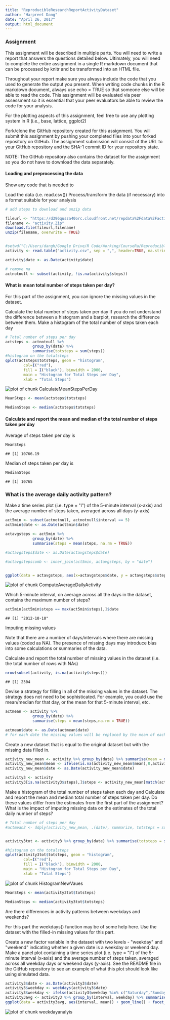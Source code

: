 ```yaml
---
title: "ReproducibleResearchReportActivityDataset"
author: "Harpreet Dang"
date: "April 26, 2017"
output: html_document
---
```




### Assignment
This assignment will be described in multiple parts. You will need to write a report that answers the questions detailed below. Ultimately, you will need to complete the entire assignment in a single R markdown document that can be processed by knitr and be transformed into an HTML file.

Throughout your report make sure you always include the code that you used to generate the output you present. When writing code chunks in the R markdown document, always use echo = TRUE so that someone else will be able to read the code. This assignment will be evaluated via peer assessment so it is essential that your peer evaluators be able to review the code for your analysis.

For the plotting aspects of this assignment, feel free to use any plotting system in R (i.e., base, lattice, ggplot2)

Fork/clone the GitHub repository created for this assignment. You will submit this assignment by pushing your completed files into your forked repository on GitHub. The assignment submission will consist of the URL to your GitHub repository and the SHA-1 commit ID for your repository state.

NOTE: The GitHub repository also contains the dataset for the assignment so you do not have to download the data separately.

#### Loading and preprocessing the data

Show any code that is needed to

Load the data (i.e. read.csv())
Process/transform the data (if necessary) into a format suitable for your analysis


```r
# add steps to download and unzip data

fileurl <- "https://d396qusza40orc.cloudfront.net/repdata%2Fdata%2Factivity.zip"
filename <- "activity.Zip"
download.file(fileurl,filename)
unzip(filename, overwrite = TRUE)


#setwd("C:/Users/dangh/Google Drive/R Code/Working/CourseRa/Reproducible Research/RepData_Activity")
activity <- read.table("activity.csv", sep = ",", header=TRUE, na.strings = "NA")

activity$date <- as.Date(activity$date)

# remove na
actnotnull <- subset(activity, !is.na(activity$steps))
```

#### What is mean total number of steps taken per day?

For this part of the assignment, you can ignore the missing values in the dataset.

Calculate the total number of steps taken per day
If you do not understand the difference between a histogram and a barplot, research the difference between them. Make a histogram of the total number of steps taken each day


```r
# Total number of steps per day
actsteps <- actnotnull %>% 
            group_by(date) %>% 
            summarise(totsteps = sum(steps))
#histogram on the totalsteps 
qplot(actsteps$totsteps, geom = "histogram", 
        col=I("red"), 
        fill = I("black"), binwidth = 2000, 
        main = "Histogram for Total Steps per Day", 
        xlab = "Total Steps")
```

![plot of chunk CalculateMeanStepsPerDay](figure/CalculateMeanStepsPerDay-1.png)

```r
MeanSteps <- mean(actsteps$totsteps)

MedianSteps <- median(actsteps$totsteps)
```

#### Calculate and report the mean and median of the total number of steps taken per day

Average of steps taken per day is 

```r
MeanSteps 
```

```
## [1] 10766.19
```

Median of steps taken per day is 

```r
MedianSteps 
```

```
## [1] 10765
```




### What is the average daily activity pattern?

Make a time series plot (i.e. type = "l") of the 5-minute interval (x-axis) and the average number of steps taken, averaged across all days (y-axis)


```r
act5min <- subset(actnotnull, actnotnull$interval == 5)
act5min$date <- as.Date(act5min$date)

actavgsteps <- act5min %>% 
            group_by(date) %>% 
            summarise(steps = mean(steps, na.rm = TRUE))

#actavgsteps$date <- as.Date(actavgsteps$date)

#actavgstepscomb <- inner_join(act5min, actavgsteps, by = "date")


ggplot(data = actavgsteps, aes(x=actavgsteps$date, y = actavgsteps$steps)) + geom_line()
```

![plot of chunk ComputeAverageDailyActivity](figure/ComputeAverageDailyActivity-1.png)


Which 5-minute interval, on average across all the days in the dataset, contains the maximum number of steps?


```r
act5min[act5min$steps == max(act5min$steps),]$date
```

```
## [1] "2012-10-10"
```


Imputing missing values

Note that there are a number of days/intervals where there are missing values (coded as NA). The presence of missing days may introduce bias into some calculations or summaries of the data.

Calculate and report the total number of missing values in the dataset (i.e. the total number of rows with NAs)

```r
nrow(subset(activity, is.na(activity$steps)))
```

```
## [1] 2304
```

Devise a strategy for filling in all of the missing values in the dataset. The strategy does not need to be sophisticated. For example, you could use the mean/median for that day, or the mean for that 5-minute interval, etc.

```r
actmean <- activity %>% 
            group_by(date) %>% 
            summarise(steps = mean(steps,na.rm = TRUE))

actmean$date <- as.Date(actmean$date)
# for each date the missing values will be replaced by the mean of each date 
```

Create a new dataset that is equal to the original dataset but with the missing data filled in.

```r
activity_new_mean <- activity %>% group_by(date) %>% summarise(mean = mean(steps, na.rm = TRUE))
activity_new_mean$mean <- ifelse(is.na(activity_new_mean$mean),0,activity_new_mean$mean)
activity_new_mean$date <- as.Date(activity_new_mean$date)

activity3 <- activity 
activity3[is.na(activity3$steps),]$steps <- activity_new_mean[match(activity3[is.na(activity3$steps),]$date,activity_new_mean$date),]$mean
```


Make a histogram of the total number of steps taken each day and Calculate and report the mean and median total number of steps taken per day. Do these values differ from the estimates from the first part of the assignment? What is the impact of imputing missing data on the estimates of the total daily number of steps?

```r
# Total number of steps per day
#actmean2 <- ddply(activity_new_mean, .(date), summarize, totsteps = sum(steps))


activity3tot <- activity3 %>% group_by(date) %>% summarise(totsteps = sum(steps))

#histogram on the totalsteps 
qplot(activity3tot$totsteps, geom = "histogram", 
        col=I("red"), 
        fill = I("black"), binwidth = 2000, 
        main = "Histogram for Total Steps per Day", 
        xlab = "Total Steps")
```

![plot of chunk HistogramNewVaues](figure/HistogramNewVaues-1.png)

```r
MeanSteps <- mean(activity3tot$totsteps)

MedianSteps <- median(activity3tot$totsteps)
```


Are there differences in activity patterns between weekdays and weekends?

For this part the weekdays() function may be of some help here. Use the dataset with the filled-in missing values for this part.

Create a new factor variable in the dataset with two levels - "weekday" and "weekend" indicating whether a given date is a weekday or weekend day.
Make a panel plot containing a time series plot (i.e. type = "l") of the 5-minute interval (x-axis) and the average number of steps taken, averaged across all weekday days or weekend days (y-axis). See the README file in the GitHub repository to see an example of what this plot should look like using simulated data.

```r
activity3$date <- as.Date(activity3$date)
activity3$weekday <- weekdays(activity3$date)
activity3$weekday <- ifelse(activity3$weekday %in% c("Saturday","Sunday"), "Weekend", "Weekday")
activity3avg <- activity3 %>% group_by(interval, weekday) %>% summarise(mean = mean(steps,na.rm=TRUE))
ggplot(data = activity3avg, aes(interval, mean)) + geom_line() + facet_wrap(~weekday,  nrow=2)
```

![plot of chunk weekdayanalyis](figure/weekdayanalyis-1.png)
 
